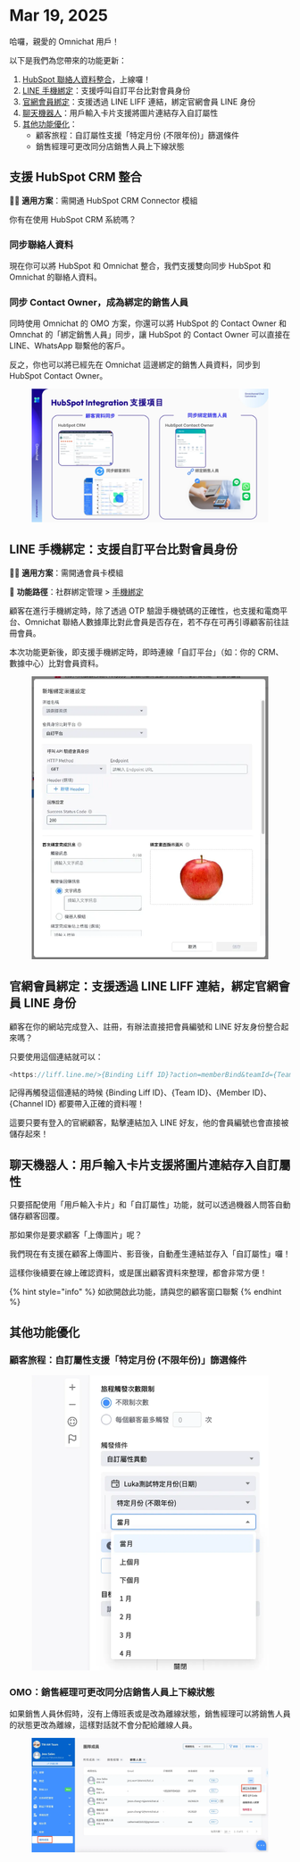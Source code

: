 # Mar 19, 2025

哈囉，親愛的 Omnichat 用戶！

以下是我們為您帶來的功能更新：

1. [HubSpot 聯絡人資料整合](mar-19-2025.md#zhi-yuan-hubspot-crm-zheng-he)，上線囉！
2. [LINE 手機綁定](mar-19-2025.md#line-shou-ji-bang-ding-zhi-yuan-zi-ding-ping-tai-bi-dui-hui-yuan-shen-fen)：支援呼叫自訂平台比對會員身份
3. [官網會員綁定](mar-19-2025.md#guan-wang-hui-yuan-bang-ding-zhi-yuan-tou-guo-line-liff-lian-jie-bang-ding-guan-wang-hui-yuan-line-s)：支援透過 LINE LIFF 連結，綁定官網會員 LINE 身份
4. [聊天機器人](mar-19-2025.md#liao-tian-ji-qi-ren-yong-hu-shu-ru-ka-pian-zhi-yuan-jiang-tu-pian-lian-jie-cun-ru-zi-ding-shu-xing)：用戶輸入卡片支援將圖片連結存入自訂屬性
5. [其他功能優化](mar-19-2025.md#qi-ta-gong-neng-you-hua)：
   * 顧客旅程：自訂屬性支援「特定月份 (不限年份)」篩選條件
   * 銷售經理可更改同分店銷售人員上下線狀態

## 支援 HubSpot CRM 整合

🙌🏻 **適用方案**：需開通 HubSpot CRM Connector 模組

你有在使用 HubSpot CRM 系統嗎？

### 同步聯絡人資料

現在你可以將 HubSpot 和 Omnichat 整合，我們支援雙向同步 HubSpot 和 Omnichat 的聯絡人資料。

### 同步 Contact Owner，成為綁定的銷售人員

同時使用 Omnichat 的 OMO 方案，你還可以將 HubSpot 的 Contact Owner 和 Omnchat 的「綁定銷售人員」同步，讓 HubSpot 的 Contact Owner 可以直接在 LINE、WhatsApp 聯繫他的客戶。

反之，你也可以將已經先在 Omnichat 這邊綁定的銷售人員資料，同步到 HubSpot Contact Owner。

<figure><img src="../.gitbook/assets/image.png" alt=""><figcaption></figcaption></figure>

## LINE 手機綁定：支援自訂平台比對會員身份

🙌🏻 **適用方案**：需開通會員卡模組

📍 **功能路徑**：社群綁定管理 > [手機綁定](https://console.omnichat.ai/mobile-phone-binding)

顧客在進行手機綁定時，除了透過 OTP 驗證手機號碼的正確性，也支援和電商平台、Omnichat 聯絡人數據庫比對此會員是否存在，若不存在可再引導顧客前往註冊會員。

本次功能更新後，即支援手機綁定時，即時連線「自訂平台」（如：你的 CRM、數據中心）比對會員資料。

<figure><img src="../.gitbook/assets/image (1).png" alt=""><figcaption></figcaption></figure>

## 官網會員綁定：支援透過 LINE LIFF 連結，綁定官網會員 LINE 身份

顧客在你的網站完成登入、註冊，有辦法直接把會員編號和 LINE 好友身份整合起來嗎？

只要使用這個連結就可以：

```jsx
<https://liff.line.me/>{Binding Liff ID}?action=memberBind&teamId={Team ID}&memberId={Member ID}&channelId={Channel ID}
```

記得再觸發這個連結的時候 {Binding Liff ID}、{Team ID}、{Member ID}、{Channel ID} 都要帶入正確的資料喔！

這要只要有登入的官網顧客，點擊連結加入 LINE 好友，他的會員編號也會直接被儲存起來！

## 聊天機器人：用戶輸入卡片支援將圖片連結存入自訂屬性

只要搭配使用「用戶輸入卡片」和「自訂屬性」功能，就可以透過機器人問答自動儲存顧客回覆。

那如果你是要求顧客「上傳圖片」呢？

我們現在有支援在顧客上傳圖片、影音後，自動產生連結並存入「自訂屬性」囉！

這樣你後續要在線上確認資料，或是匯出顧客資料來整理，都會非常方便！

{% hint style="info" %}
如欲開啟此功能，請與您的顧客窗口聯繫
{% endhint %}

## 其他功能優化

### 顧客旅程：自訂屬性支援「特定月份 (不限年份)」篩選條件

<figure><img src="../.gitbook/assets/image (2).png" alt=""><figcaption></figcaption></figure>

### OMO：銷售經理可更改同分店銷售人員上下線狀態

如果銷售人員休假時，沒有上傳班表或是改為離線狀態，銷售經理可以將銷售人員的狀態更改為離線，這樣對話就不會分配給離線人員。

<figure><img src="../.gitbook/assets/image (3).png" alt=""><figcaption></figcaption></figure>
